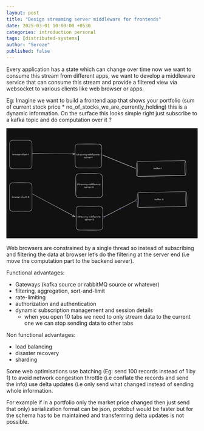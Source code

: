 ```yaml
---
layout: post
title: "Design streaming server middleware for frontends"
date: 2025-03-01 10:00:00 +0530
categories: introduction personal
tags: [distributed-systems]
author: "Seroze"
published: false
---
```


Every application has a state which can change over time now we want to consume this stream from different apps, we want to develop a middleware service that can consume this stream and provide a filtered view via websocket to various clients like web browser or apps.

Eg: Imagine we want to build a frontend app that shows your portfolio (sum of current stock price * no_of_stocks_we_are_currently_holding) this is a dynamic information.
On the surface this looks simple right just subscribe to a kafka topic and do computation over it ?

![Middleware for Frontend](/assets/images/middleware-for-frontend.jpeg)

Web browsers are constrained by a single thread so instead of subscribing and filtering the data at browser let’s do the filtering at the server end (i.e move the computation part to the backend server).

Functional advantages:

- Gateways (kafka source or rabbitMQ source or whatever)
- filtering, aggregation, sort-and-limit
- rate-limiting
- authorization and authentication
- dynamic subscription management and session details
  - when you open 10 tabs we need to only stream data to the current one we can stop sending data to other tabs

Non functional advantages:
- load balancing
- disaster recovery
- sharding

Some web optimisations
use batching (Eg: send 100 records instead of 1 by 1)
to avoid network congestion throttle (i.e conflate the records and send the info)
use delta updates (i.e only send what changed instead of sending whole information.

For example if in a portfolio only the market price changed then just send that only)
serialization format can be json, protobuf would be faster but for the schema has to be maintained and transferrring delta updates is not possible.
